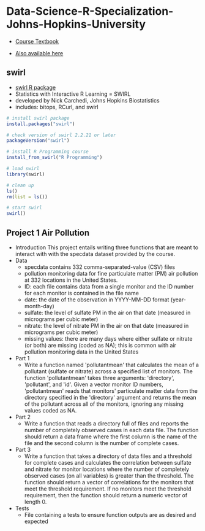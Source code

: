 # Data-Science-R-Specialization-Johns-Hopkins-University
* [Course Textbook](https://leanpub.com/rprogramming?utm_source=coursera&utm_medium=CourseraEmail&utm_campaign=Coursera) 
- [Also available here](https://www.lulu.com/shop/roger-peng/r-programming-for-data-science/paperback/product-22280814.html?page=1&pageSize=4) 

## swirl
* [swirl R package](https://swirlstats.com/)
* Statistics with Interactive R Learning = SWIRL
* developed by Nick Carchedi, Johns Hopkins Biostatistics
* includes: bitops, RCurl, and swirl
  
```R
# install swirl package
install.packages("swirl")

# check version of swirl 2.2.21 or later
packageVersion("swirl")

# install R Programming course
install_from_swirl("R Programming")

# load swirl
library(swirl)

# clean up
ls()
rm(list = ls())

# start swirl
swirl()
```

## Project 1 Air Pollution
* Introduction
This project entails writing three functions that are meant to interact with with the specdata dataset provided by the course. 
* Data
  - specdata contains 332 comma-separated-value (CSV) files 
  - pollution monitoring data for fine particulate matter (PM) air pollution at 332 locations in the United States. 
  - ID: each file contains data from a single monitor and the ID number for each monitor is contained in the file name 
  - date: the date of the observation in YYYY-MM-DD format (year-month-day)
  - sulfate: the level of sulfate PM in the air on that date (measured in micrograms per cubic meter)
  - nitrate: the level of nitrate PM in the air on that date (measured in micrograms per cubic meter)
  - missing values: there are many days where either sulfate or nitrate (or both) are missing (coded as NA); this is common with air pollution monitoring data in the United States
* Part 1
  - Write a function named 'pollutantmean' that calculates the mean of a pollutant (sulfate or nitrate) across a specified list of monitors. The function 'pollutantmean' takes three arguments: 'directory', 'pollutant', and 'id'. Given a vector monitor ID numbers, 'pollutantmean' reads that monitors' particulate matter data from the directory specified in the 'directory' argument and returns the mean of the pollutant across all of the monitors, ignoring any missing values coded as NA. 
* Part 2
  - Write a function that reads a directory full of files and reports the number of completely observed cases in each data file. The function should return a data frame where the first column is the name of the file and the second column is the number of complete cases.
* Part 3
  - Write a function that takes a directory of data files and a threshold for complete cases and calculates the correlation between sulfate and nitrate for monitor locations where the number of completely observed cases (on all variables) is greater than the threshold. The function should return a vector of correlations for the monitors that meet the threshold requirement. If no monitors meet the threshold requirement, then the function should return a numeric vector of length 0. 
* Tests
  - File containing a tests to ensure function outputs are as desired and expected
